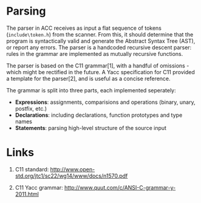 # Parsing

The parser in ACC receives as input a flat sequence of tokens (`include\token.h`) from the 
scanner. From this, it should determine that the program is syntactically valid and generate
the Abstract Syntax Tree (AST), or report any errors. The parser is a handcoded recursive
descent parser: rules in the grammar are implemented as mutually recursive functions.

The parser is based on the C11 grammar[1], with a handful of omissions - which might be
rectified in the future. A Yacc specification for C11 provided a template
for the parser[2], and is useful as a concise reference.

The grammar is split into three parts, each implemented seperately:
* **Expressions**: assignments, comparisions and operations (binary, unary, postfix, etc.)
* **Declarations**: including declarations, function prototypes and type names
* **Statements**: parsing high-level structure of the source input

# Links
1. C11 standard: http://www.open-std.org/jtc1/sc22/wg14/www/docs/n1570.pdf

2. C11 Yacc grammar: http://www.quut.com/c/ANSI-C-grammar-y-2011.html

